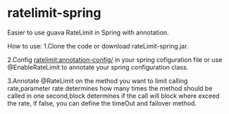 # ratelimit-spring
Easier to use guava RateLimit in Spring with annotation.

How to use:
1.Clone the code or download rateLimit-spring.jar.

2.Config <ratelimit:annotation-config/> in your spring cofiguration file or use @EnableRateLimit to annotate your spring configuration class.

3.Annotate @RateLimit on the method you want to limit calling rate,parameter rate determines how many times the method should be called in one second,block determines if the call will block where exceed the rate, if false, you can define the timeOut and failover method.
